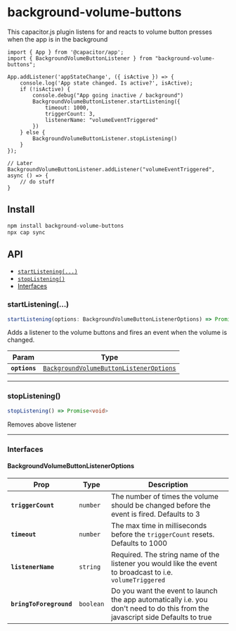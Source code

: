 # background-volume-buttons

This capacitor.js plugin listens for and reacts to volume button presses when the app is in the background

```
import { App } from '@capacitor/app';
import { BackgroundVolumeButtonListener } from "background-volume-buttons";
        
App.addListener('appStateChange', ({ isActive }) => {
    console.log('App state changed. Is active?', isActive);
    if (!isActive) {
        console.debug("App going inactive / background")
        BackgroundVolumeButtonListener.startListening({
            timeout: 1000,
            triggerCount: 3,
            listenerName: "volumeEventTriggered"
        })
    } else {
        BackgroundVolumeButtonListener.stopListening()
    }
});

// Later
BackgroundVolumeButtonListener.addListener("volumeEventTriggered", async () => {
    // do stuff
}
```
## Install

```bash
npm install background-volume-buttons
npx cap sync
```

## API

<docgen-index>

* [`startListening(...)`](#startlistening)
* [`stopListening()`](#stoplistening)
* [Interfaces](#interfaces)

</docgen-index>

<docgen-api>
<!--Update the source file JSDoc comments and rerun docgen to update the docs below-->

### startListening(...)

```typescript
startListening(options: BackgroundVolumeButtonListenerOptions) => Promise<void>
```

Adds a listener to the volume buttons and fires an event when the volume is changed.

| Param         | Type                                                                                                    |
| ------------- | ------------------------------------------------------------------------------------------------------- |
| **`options`** | <code><a href="#backgroundvolumebuttonlisteneroptions">BackgroundVolumeButtonListenerOptions</a></code> |

--------------------


### stopListening()

```typescript
stopListening() => Promise<void>
```

Removes above listener

--------------------


### Interfaces


#### BackgroundVolumeButtonListenerOptions

| Prop                    | Type                 | Description                                                                                                                    |
| ----------------------- | -------------------- | ------------------------------------------------------------------------------------------------------------------------------ |
| **`triggerCount`**      | <code>number</code>  | The number of times the volume should be changed before the event is fired. Defaults to 3                                      |
| **`timeout`**           | <code>number</code>  | The max time in milliseconds before the `triggerCount` resets. Defaults to 1000                                                |
| **`listenerName`**      | <code>string</code>  | Required. The string name of the listener you would like the event to broadcast to i.e. `volumeTriggered`                      |
| **`bringToForeground`** | <code>boolean</code> | Do you want the event to launch the app automatically i.e. you don't need to do this from the javascript side Defaults to true |

</docgen-api>
